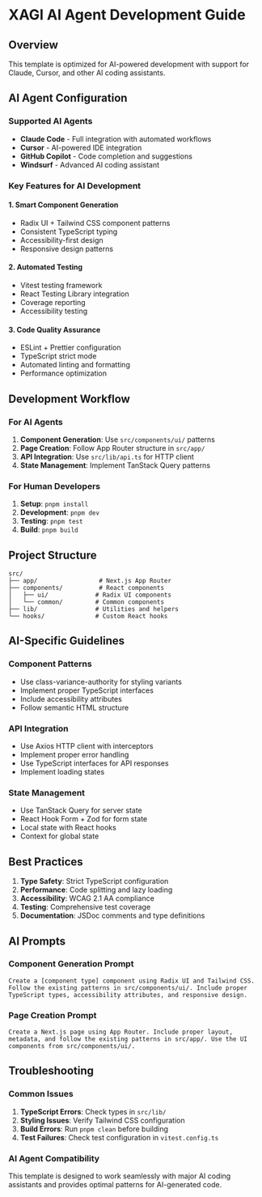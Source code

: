 # XAGI AI Agent Development Guide

## Overview
This template is optimized for AI-powered development with support for Claude, Cursor, and other AI coding assistants.

## AI Agent Configuration

### Supported AI Agents
- **Claude Code** - Full integration with automated workflows
- **Cursor** - AI-powered IDE integration
- **GitHub Copilot** - Code completion and suggestions
- **Windsurf** - Advanced AI coding assistant

### Key Features for AI Development

#### 1. Smart Component Generation
- Radix UI + Tailwind CSS component patterns
- Consistent TypeScript typing
- Accessibility-first design
- Responsive design patterns

#### 2. Automated Testing
- Vitest testing framework
- React Testing Library integration
- Coverage reporting
- Accessibility testing

#### 3. Code Quality Assurance
- ESLint + Prettier configuration
- TypeScript strict mode
- Automated linting and formatting
- Performance optimization

## Development Workflow

### For AI Agents
1. **Component Generation**: Use `src/components/ui/` patterns
2. **Page Creation**: Follow App Router structure in `src/app/`
3. **API Integration**: Use `src/lib/api.ts` for HTTP client
4. **State Management**: Implement TanStack Query patterns

### For Human Developers
1. **Setup**: `pnpm install`
2. **Development**: `pnpm dev`
3. **Testing**: `pnpm test`
4. **Build**: `pnpm build`

## Project Structure

```
src/
├── app/                 # Next.js App Router
├── components/          # React components
│   ├── ui/             # Radix UI components
│   └── common/         # Common components
├── lib/                # Utilities and helpers
└── hooks/              # Custom React hooks
```

## AI-Specific Guidelines

### Component Patterns
- Use class-variance-authority for styling variants
- Implement proper TypeScript interfaces
- Include accessibility attributes
- Follow semantic HTML structure

### API Integration
- Use Axios HTTP client with interceptors
- Implement proper error handling
- Use TypeScript interfaces for API responses
- Implement loading states

### State Management
- Use TanStack Query for server state
- React Hook Form + Zod for form state
- Local state with React hooks
- Context for global state

## Best Practices

1. **Type Safety**: Strict TypeScript configuration
2. **Performance**: Code splitting and lazy loading
3. **Accessibility**: WCAG 2.1 AA compliance
4. **Testing**: Comprehensive test coverage
5. **Documentation**: JSDoc comments and type definitions

## AI Prompts

### Component Generation Prompt
```
Create a [component type] component using Radix UI and Tailwind CSS. Follow the existing patterns in src/components/ui/. Include proper TypeScript types, accessibility attributes, and responsive design.
```

### Page Creation Prompt
```
Create a Next.js page using App Router. Include proper layout, metadata, and follow the existing patterns in src/app/. Use the UI components from src/components/ui/.
```

## Troubleshooting

### Common Issues
1. **TypeScript Errors**: Check types in `src/lib/`
2. **Styling Issues**: Verify Tailwind CSS configuration
3. **Build Errors**: Run `pnpm clean` before building
4. **Test Failures**: Check test configuration in `vitest.config.ts`

### AI Agent Compatibility
This template is designed to work seamlessly with major AI coding assistants and provides optimal patterns for AI-generated code.